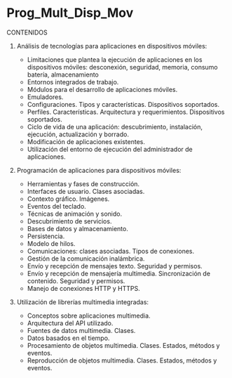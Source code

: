 # Prog_Mult_Disp_Mov
CONTENIDOS
1. Análisis de tecnologías para aplicaciones en dispositivos móviles:
   - Limitaciones que plantea la ejecución de aplicaciones en los dispositivos móviles: desconexión, seguridad, memoria, consumo batería, almacenamiento
   - Entornos integrados de trabajo.
   - Módulos para el desarrollo de aplicaciones móviles.
   - Emuladores.
   - Configuraciones. Tipos y características. Dispositivos soportados.
   - Perfiles. Características. Arquitectura y requerimientos. Dispositivos soportados.
   - Ciclo de vida de una aplicación: descubrimiento, instalación, ejecución, actualización y borrado.
   - Modificación de aplicaciones existentes.
   - Utilización del entorno de ejecución del administrador de aplicaciones.

2. Programación de aplicaciones para dispositivos móviles:
   - Herramientas y fases de construcción.
   - Interfaces de usuario. Clases asociadas.
   - Contexto gráfico. Imágenes.
   - Eventos del teclado.
   - Técnicas de animación y sonido.
   - Descubrimiento de servicios.
   - Bases de datos y almacenamiento.
   - Persistencia.
   - Modelo de hilos.
   - Comunicaciones: clases asociadas. Tipos de conexiones.
   - Gestión de la comunicación inalámbrica.
   - Envío y recepción de mensajes texto. Seguridad y permisos.
   - Envío y recepción de mensajería multimedia. Sincronización de contenido. Seguridad y permisos.
   - Manejo de conexiones HTTP y HTTPS.
   
3. Utilización de librerías multimedia integradas:
   - Conceptos sobre aplicaciones multimedia.
   - Arquitectura del API utilizado.
   - Fuentes de datos multimedia. Clases.
   - Datos basados en el tiempo.
   - Procesamiento de objetos multimedia. Clases. Estados, métodos y eventos.
   - Reproducción de objetos multimedia. Clases. Estados, métodos y eventos.
    
